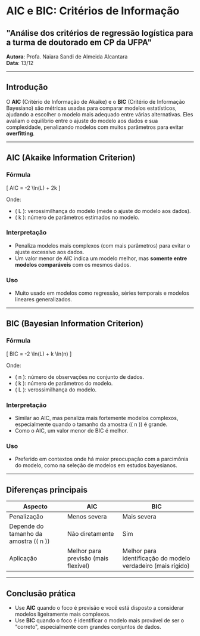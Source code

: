 # AIC e BIC: Critérios de Informação
## "Análise dos critérios de regressão logística para a turma de doutorado em CP da UFPA"

**Autora**: Profa. Naiara Sandi de Almeida Alcantara  
**Data**: 13/12  

---

## Introdução

O **AIC** (Critério de Informação de Akaike) e o **BIC** (Critério de Informação Bayesiano) são métricas usadas para comparar modelos estatísticos, ajudando a escolher o modelo mais adequado entre várias alternativas. Eles avaliam o equilíbrio entre o ajuste do modelo aos dados e sua complexidade, penalizando modelos com muitos parâmetros para evitar **overfitting**.

---

## AIC (Akaike Information Criterion)

### Fórmula

\[
AIC = -2 \ln(L) + 2k
\]

Onde:  
- \( L \): verossimilhança do modelo (mede o ajuste do modelo aos dados).  
- \( k \): número de parâmetros estimados no modelo.  

### Interpretação
- Penaliza modelos mais complexos (com mais parâmetros) para evitar o ajuste excessivo aos dados.
- Um valor menor de AIC indica um modelo melhor, mas **somente entre modelos comparáveis** com os mesmos dados.

### Uso
- Muito usado em modelos como regressão, séries temporais e modelos lineares generalizados.

---

## BIC (Bayesian Information Criterion)

### Fórmula

\[
BIC = -2 \ln(L) + k \ln(n)
\]

Onde:  
- \( n \): número de observações no conjunto de dados.  
- \( k \): número de parâmetros do modelo.  
- \( L \): verossimilhança do modelo.  

### Interpretação
- Similar ao AIC, mas penaliza mais fortemente modelos complexos, especialmente quando o tamanho da amostra (\( n \)) é grande.
- Como o AIC, um valor menor de BIC é melhor.

### Uso
- Preferido em contextos onde há maior preocupação com a parcimônia do modelo, como na seleção de modelos em estudos bayesianos.

---

## Diferenças principais

| Aspecto            | **AIC**                              | **BIC**                              |
|---------------------|--------------------------------------|--------------------------------------|
| Penalização         | Menos severa                        | Mais severa                          |
| Depende do tamanho da amostra (\( n \)) | Não diretamente                       | Sim                                  |
| Aplicação           | Melhor para previsão (mais flexível)| Melhor para identificação do modelo verdadeiro (mais rígido) |

---

## Conclusão prática

- Use **AIC** quando o foco é previsão e você está disposto a considerar modelos ligeiramente mais complexos.
- Use **BIC** quando o foco é identificar o modelo mais provável de ser o "correto", especialmente com grandes conjuntos de dados.


